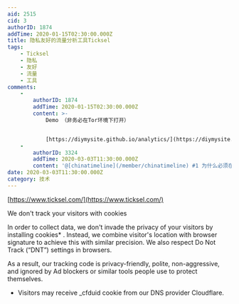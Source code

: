 ```yaml
---
aid: 2515
cid: 3
authorID: 1874
addTime: 2020-01-15T02:30:00.000Z
title: 隐私友好的流量分析工具Ticksel
tags:
    - Ticksel
    - 隐私
    - 友好
    - 流量
    - 工具
comments:
    -
        authorID: 1874
        addTime: 2020-01-15T02:30:00.000Z
        content: >-
            Demo （非务必在Tor环境下打开）


            [https://diymysite.github.io/analytics/](https://diymysite.github.io/analytics/)
    -
        authorID: 3324
        addTime: 2020-03-03T11:30:00.000Z
        content: '@[chinatimeline](/member/chinatimeline) #1 为什么必须在TOR环境打开？'
date: 2020-03-03T11:30:00.000Z
category: 技术
---
```


[https://www.ticksel.com/](https://www.ticksel.com/)

We don't track your visitors with cookies

In order to collect data, we don't invade the privacy of your visitors by installing cookies\* . Instead, we combine visitor's location with browser signature to achieve this with similar precision. We also respect Do Not Track (“DNT”) settings in browsers.

As a result, our tracking code is privacy-friendly, polite, non-aggressive, and ignored by Ad blockers or similar tools people use to protect themselves.

*   Visitors may receive \_cfduid cookie from our DNS provider Cloudflare.
